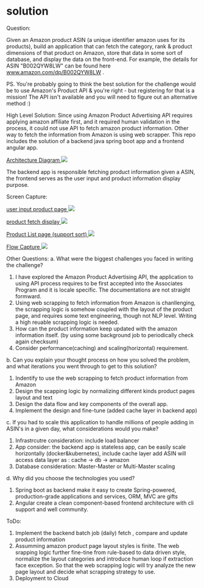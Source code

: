 # solution

Question:

Given an Amazon product ASIN (a unique identifier amazon uses for its products), build an application that can fetch the category, rank & product dimensions of that product on Amazon, store that data in some sort of database, and display the data on the front-end. For example, the details for ASIN "B002QYW8LW" can be found here www.amazon.com/dp/B002QYW8LW .

PS. You're probably going to think the best solution for the challenge would be to use Amazon's Product API & you're right - but registering for that is a mission! The API isn't available and you will need to figure out an alternative method :)


High Level Solution: 
Since using Amazon Product Advertising API requires applying amazon affiliate first, and it required human validation in the process, it could not use API to fetch amazon product information. Other way to fetch the information from Amazon is using web scrapper. This repo includes the solution of a backend java spring boot app and a frontend angular app. 

<a href="https://s3-us-west-2.amazonaws.com/cloudsms.assets/me/Screenshot+2019-07-02+at+10.17.16+PM.png"> Architecture Diagram 
  <img src="https://s3-us-west-2.amazonaws.com/cloudsms.assets/me/Screenshot+2019-07-02+at+10.17.16+PM.png"> 
</a>


The backend app is responsible fetching product information given a ASIN, the frontend serves as the user input and product information display purpose. 

Screen Capture:

<a target="_blank" href="https://s3-us-west-2.amazonaws.com/cloudsms.assets/me/Screenshot+2019-07-03+at+10.34.18+AM.png"> user input product page
  <img src="https://s3-us-west-2.amazonaws.com/cloudsms.assets/me/Screenshot+2019-07-03+at+10.34.18+AM.png"> 
</a>

<a target="_blank" href="https://s3-us-west-2.amazonaws.com/cloudsms.assets/me/Screenshot+2019-07-03+at+10.34.27+AM.png"> product fetch display
  <img src="https://s3-us-west-2.amazonaws.com/cloudsms.assets/me/Screenshot+2019-07-03+at+10.34.27+AM.png"> 
</a>

<a target="_blank" href="https://s3-us-west-2.amazonaws.com/cloudsms.assets/me/Screenshot+2019-07-03+at+10.34.37+AM.png"> Product List page (support sort)
  <img src="https://s3-us-west-2.amazonaws.com/cloudsms.assets/me/Screenshot+2019-07-03+at+10.34.37+AM.png"> 
</a>

<a target="_blank" href="https://s3-us-west-2.amazonaws.com/cloudsms.assets/me/Jul-03-2019+10-42-24.gif"> Flow Capture
  <img src="https://s3-us-west-2.amazonaws.com/cloudsms.assets/me/Jul-03-2019+10-42-24.gif"> 
</a>

Other Questions: 
a. What were the biggest challenges you faced in writing the challenge?
  1. I have explored the Amazon Product Advertising API, the application to using API process requires to be first accepted   into the Associates Program and it is locale specific. The documentations are not straight formward. 
  2. Using web scrapping to fetch information from Amazon is chanllenging, the scrapping logic is somehow coupled with the layout of the product page, and requires some text engineering, though not NLP level. Writing a high reuable scrapping logic is needed.
  3. How can the product information keep updated with the amazon information itself. (by using some background job to periodically check again checksum)
  4. Consider performance(caching) and scaling(horizontal) requirement. 
 
b. Can you explain your thought process on how you solved the problem, and what iterations you went through to get to this solution?
  1. Indentify to use the web scrapping to fetch product information from Amazon
  2. Design the scapping logic by normalizing different kinds product pages layout and text
  3. Design the data flow and key components of the overall app. 
  4. Implement the design and fine-tune (added cache layer in backend app)

c. If you had to scale this application to handle millions of people adding in ASIN's in a given day, what considerations would you make?
  1. Infrastrcutre consideration: include load balancer 
  2. App consider: the backend app is stateless app, can be easily scale horizontally (docker&kubernetes), include cache layer
     add ASIN will access data layer as : cache -> db -> amazon  
  3. Database consideration: Master-Master or Multi-Master scaling 

d. Why did you choose the technologies you used?
  1. Spring boot as backend make it easy to create Spring-powered, production-grade applications and services, ORM, MVC are gifts
  2. Angular create a clean component-based frontend architecture with cli support and well community.



 ToDo:
 1. Implement the backend batch job (daily) fetch , compare and update product information
 2. Assumming amazon product page layout styles is finite. The web srapping logic further fine-tine from rule-based to data driven style, normalize the layout categories and introduce human loop if extraction face exception. So that the web scrapping logic will try analyze the new page layout and decide what scrapping strategy to use. 
 3. Deployment to Cloud  
